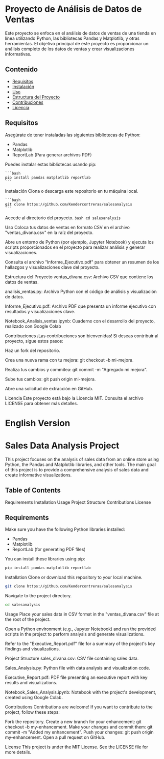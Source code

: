 # Proyecto de Análisis de Datos de Ventas

Este proyecto se enfoca en el análisis de datos de ventas de una tienda en línea utilizando Python, las bibliotecas Pandas y Matplotlib, y otras herramientas. El objetivo principal de este proyecto es proporcionar un análisis completo de los datos de ventas y crear visualizaciones informativas.

## Contenido

- [Requisitos](#requisitos)
- [Instalación](#instalación)
- [Uso](#uso)
- [Estructura del Proyecto](#estructura-del-proyecto)
- [Contribuciones](#contribuciones)
- [Licencia](#licencia)

## Requisitos

Asegúrate de tener instaladas las siguientes bibliotecas de Python:

- Pandas
- Matplotlib
- ReportLab (Para generar archivos PDF)

Puedes instalar estas bibliotecas usando pip:

    ```bash
    pip install pandas matplotlib reportlab
    ```
Instalación
Clona o descarga este repositorio en tu máquina local.

    ```bash
    git clone https://github.com/Kendercontreras/salesanalysis
    ```
Accede al directorio del proyecto.
    ```bash
    cd salesanalysis
    ```

Uso
Coloca tus datos de ventas en formato CSV en el archivo "ventas_divana.csv" en la raíz del proyecto.

Abre un entorno de Python (por ejemplo, Jupyter Notebook) y ejecuta los scripts proporcionados en el proyecto para realizar análisis y generar visualizaciones.

Consulta el archivo "Informe_Ejecutivo.pdf" para obtener un resumen de los hallazgos y visualizaciones clave del proyecto.

Estructura del Proyecto
ventas_divana.csv: Archivo CSV que contiene los datos de ventas.

analisis_ventas.py: Archivo Python con el código de análisis y visualización de datos.

Informe_Ejecutivo.pdf: Archivo PDF que presenta un informe ejecutivo con resultados y visualizaciones clave.

Notebook_Analisis_ventas.ipynb: Cuaderno con el desarrollo del proyecto, realizado con Google Colab

Contribuciones
¡Las contribuciones son bienvenidas! Si deseas contribuir al proyecto, sigue estos pasos:

Haz un fork del repositorio.

Crea una nueva rama con tu mejora: git checkout -b mi-mejora.

Realiza tus cambios y commitea: git commit -m "Agregado mi mejora".

Sube tus cambios: git push origin mi-mejora.

Abre una solicitud de extracción en GitHub.

Licencia
Este proyecto está bajo la Licencia MIT. Consulta el archivo LICENSE para obtener más detalles.

# English Version

# Sales Data Analysis Project
This project focuses on the analysis of sales data from an online store using Python, the Pandas and Matplotlib libraries, and other tools. The main goal of this project is to provide a comprehensive analysis of sales data and create informative visualizations.

## Table of Contents
Requirements
Installation
Usage
Project Structure
Contributions
License

## Requirements
Make sure you have the following Python libraries installed:

- Pandas
- Matplotlib
- ReportLab (for generating PDF files)

You can install these libraries using pip:

```bash
pip install pandas matplotlib reportlab
```

Installation
Clone or download this repository to your local machine.

```bash
git clone https://github.com/Kendercontreras/salesanalysis
```

Navigate to the project directory.

```bash
cd salesanalysis
```

Usage
Place your sales data in CSV format in the "ventas_divana.csv" file at the root of the project.

Open a Python environment (e.g., Jupyter Notebook) and run the provided scripts in the project to perform analysis and generate visualizations.

Refer to the "Executive_Report.pdf" file for a summary of the project's key findings and visualizations.

Project Structure
sales_divana.csv: CSV file containing sales data.

Sales_Analysis.py: Python file with data analysis and visualization code.

Executive_Report.pdf: PDF file presenting an executive report with key results and visualizations.

Notebook_Sales_Analysis.ipynb: Notebook with the project's development, created using Google Colab.

Contributions
Contributions are welcome! If you want to contribute to the project, follow these steps:

Fork the repository.
Create a new branch for your enhancement: git checkout -b my-enhancement.
Make your changes and commit them: git commit -m "Added my enhancement".
Push your changes: git push origin my-enhancement.
Open a pull request on GitHub.

License
This project is under the MIT License. See the LICENSE file for more details.
